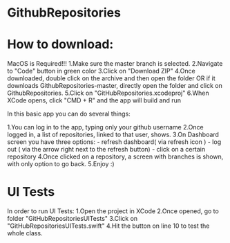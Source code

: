 #  GithubRepositories

# How to download:
MacOS is Required!!!
1.Make sure the master branch is selected.
2.Navigate to "Code" button in green color
3.Click on "Download ZIP"
4.Once downloaded, double click on the archive and then open the folder OR if it downloads GithubRepositories-master, directly open the folder and click on GithubRepositories.
5.Click on "GitHubRepositories.xcodeproj"
6.When XCode opens, click "CMD + R" and the app will build and run


In this basic app you can do several things:

1.You can log in to the app, typing only your github username
2.Once logged in, a list of repositories, linked to that user, shows.
3.On Dashboard screen you have three options:
    - refresh dashboard( via refresh icon )
    - log out ( via the arrow right next to the refresh button)
    - click on a certain repository
4.Once clicked on a repository, a screen with branches is shown, with only option to go back.
5.Enjoy :)


# UI Tests
In order to run UI Tests:
1.Open the project in XCode
2.Once opened, go to folder "GitHubRepositoriesUITests"
3.Click on "GitHubRepositoriesUITests.swift"
4.Hit the button on line 10 to test the whole class.
